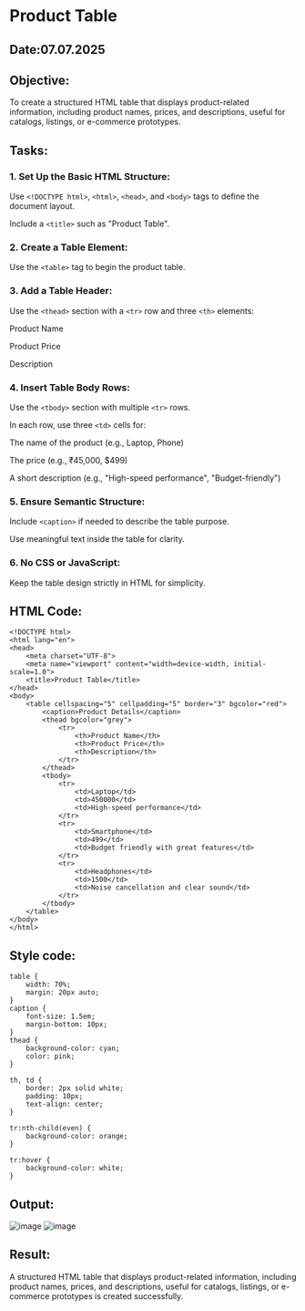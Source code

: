 # Product Table
## Date:07.07.2025
## Objective:

To create a structured HTML table that displays product-related information, including product names, prices, and descriptions, useful for catalogs, listings, or e-commerce prototypes.

## Tasks:

### 1. Set Up the Basic HTML Structure:

Use ```<!DOCTYPE html>```, ```<html>```, ```<head>```, and ```<body>``` tags to define the document layout.

Include a ```<title>``` such as "Product Table".

### 2. Create a Table Element:

Use the ```<table>``` tag to begin the product table.

### 3. Add a Table Header:

Use the ```<thead>``` section with a ```<tr>``` row and three ```<th>``` elements:

Product Name

Product Price

Description

### 4. Insert Table Body Rows:

Use the ```<tbody>``` section with multiple ```<tr>``` rows.

In each row, use three ```<td>``` cells for:

The name of the product (e.g., Laptop, Phone)

The price (e.g., ₹45,000, $499)

A short description (e.g., "High-speed performance", "Budget-friendly")

### 5. Ensure Semantic Structure:

Include ```<caption>``` if needed to describe the table purpose.

Use meaningful text inside the table for clarity.

### 6. No CSS or JavaScript:

Keep the table design strictly in HTML for simplicity.
## HTML Code:
```
<!DOCTYPE html>
<html lang="en">
<head>
    <meta charset="UTF-8">
    <meta name="viewport" content="width=device-width, initial-scale=1.0">
    <title>Product Table</title>
</head>
<body>
    <table cellspacing="5" cellpadding="5" border="3" bgcolor="red">
        <caption>Product Details</caption>
        <thead bgcolor="grey">
            <tr>
                <th>Product Name</th>
                <th>Product Price</th>
                <th>Description</th>
            </tr>
        </thead>
        <tbody>
            <tr>
                <td>Laptop</td>
                <td>450000</td>
                <td>High-speed performance</td>
            </tr>
            <tr>
                <td>Smartphone</td>
                <td>499</td>
                <td>Budget friendly with great features</td>
            </tr>
            <tr>
                <td>Headphones</td>
                <td>1500</td>
                <td>Noise cancellation and clear sound</td>
            </tr>
        </tbody>
    </table>
</body>
</html>
```
## Style code:
```
table {
    width: 70%;
    margin: 20px auto; 
}
caption {
    font-size: 1.5em;
    margin-bottom: 10px;
}
thead {
    background-color: cyan;
    color: pink;
}

th, td {
    border: 2px solid white;
    padding: 10px;
    text-align: center;
}

tr:nth-child(even) {
    background-color: orange; 
}

tr:hover {
    background-color: white; 
}
```
## Output:
![image](https://github.com/user-attachments/assets/7ae5dc0c-cdca-431c-911e-c1ece987478a)
![image](https://github.com/user-attachments/assets/afb78923-9ba3-4ab0-a9fb-0bacc226d4c5)

## Result:
A structured HTML table that displays product-related information, including product names, prices, and descriptions, useful for catalogs, listings, or e-commerce prototypes is created successfully.
